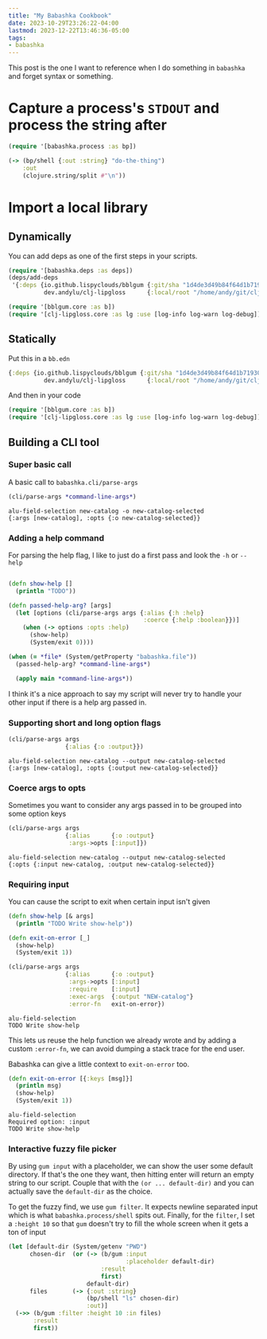 ```yaml
---
title: "My Babashka Cookbook"
date: 2023-10-29T23:26:22-04:00
lastmod: 2023-12-22T13:46:36-05:00
tags:
- babashka
---
```


This post is the one I want to reference when I do something in `babashka` and forget syntax or
something.

# Capture a process's `STDOUT` and process the string after

```clojure
(require '[babashka.process :as bp])

(-> (bp/shell {:out :string} "do-the-thing")
    :out
    (clojure.string/split #"\n"))
```

# Import a local library

## Dynamically

You can add deps as one of the first steps in your scripts.

```clojure
(require '[babashka.deps :as deps])
(deps/add-deps
 '{:deps {io.github.lispyclouds/bblgum {:git/sha "1d4de3d49b84f64d1b71930fa1161f8d2622a4d9"}
          dev.andylu/clj-lipgloss      {:local/root "/home/andy/git/clj-lipgloss"}}})

(require '[bblgum.core :as b])
(require '[clj-lipgloss.core :as lg :use [log-info log-warn log-debug]])
```

## Statically

Put this in a `bb.edn`

```clojure
{:deps {io.github.lispyclouds/bblgum {:git/sha "1d4de3d49b84f64d1b71930fa1161f8d2622a4d9"}
          dev.andylu/clj-lipgloss      {:local/root "/home/andy/git/clj-lipgloss"}}}
```

And then in your code

```clojure
(require '[bblgum.core :as b])
(require '[clj-lipgloss.core :as lg :use [log-info log-warn log-debug]])
```

## Building a CLI tool

### Super basic call
A basic call to `babashka.cli/parse-args`

```clojure
(cli/parse-args *command-line-args*)
```

```shell
alu-field-selection new-catalog -o new-catalog-selected
{:args [new-catalog], :opts {:o new-catalog-selected}}
```

### Adding a help command
For parsing the help flag, I like to just do a first pass and look the `-h` or `--help`

```clojure

(defn show-help []
  (println "TODO"))

(defn passed-help-arg? [args]
  (let [options (cli/parse-args args {:alias {:h :help}
                                      :coerce {:help :boolean}})]
    (when (-> options :opts :help)
      (show-help)
      (System/exit 0))))

(when (= *file* (System/getProperty "babashka.file"))
  (passed-help-arg? *command-line-args*)

  (apply main *command-line-args*))
```
I think it's a nice approach to say my script will never try to handle your other input if there is
a help arg passed in.

### Supporting short and long option flags

```clojure
(cli/parse-args args
                {:alias {:o :output}})
```

```shell
alu-field-selection new-catalog --output new-catalog-selected
{:args [new-catalog], :opts {:output new-catalog-selected}}
```

### Coerce args to opts

Sometimes you want to consider any args passed in to be grouped into some option keys

```clojure
(cli/parse-args args
                {:alias      {:o :output}
                 :args->opts [:input]})
```

```shell
alu-field-selection new-catalog --output new-catalog-selected
{:opts {:input new-catalog, :output new-catalog-selected}}
```

### Requiring input

You can cause the script to exit when certain input isn't given

```clojure
(defn show-help [& args]
  (println "TODO Write show-help"))

(defn exit-on-error [_]
  (show-help)
  (System/exit 1))

(cli/parse-args args
                {:alias      {:o :output}
                 :args->opts [:input]
                 :require    [:input]
                 :exec-args  {:output "NEW-catalog"}
                 :error-fn   exit-on-error})
```

```shell
alu-field-selection
TODO Write show-help
```

This lets us reuse the help function we already wrote and by adding a custom `:error-fn`, we can
avoid dumping a stack trace for the end user.

Babashka can give a little context to `exit-on-error` too.

```clojure
(defn exit-on-error [{:keys [msg]}]
  (println msg)
  (show-help)
  (System/exit 1))
```

```shell
alu-field-selection
Required option: :input
TODO Write show-help
```

### Interactive fuzzy file picker

By using `gum input` with a placeholder, we can show the user some default directory. If that's the
one they want, then hitting enter will return an empty string to our script. Couple that with the
`(or ... default-dir)` and you can actually save the `default-dir` as the choice.

To get the fuzzy find, we use `gum filter`. It expects newline separated input which is what
`babashka.process/shell` spits out. Finally, for the `filter`, I set a `:height 10` so that `gum`
doesn't try to fill the whole screen when it gets a ton of input

```clojure
(let [default-dir (System/getenv "PWD")
      chosen-dir  (or (-> (b/gum :input
                                 :placeholder default-dir)
                          :result
                          first)
                      default-dir)
      files       (-> {:out :string}
                      (bp/shell "ls" chosen-dir)
                      :out)]
  (->> (b/gum :filter :height 10 :in files)
       :result
       first))
```

```shell

```


















```clojure

```

```shell

```
